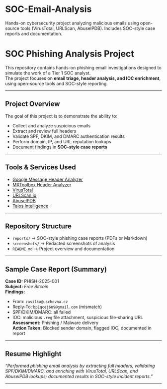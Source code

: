 # SOC-Email-Analysis
Hands-on cybersecurity project analyzing malicious emails using open-source tools (VirusTotal, URLScan, AbuseIPDB). Includes SOC-style case reports and documentation.
# SOC Phishing Analysis Project

This repository contains hands-on phishing email investigations designed to simulate the work of a Tier 1 SOC analyst.  
The project focuses on **email triage, header analysis, and IOC enrichment**, using open-source tools and SOC-style reporting.

---

##  Project Overview
The goal of this project is to demonstrate the ability to:
- Collect and analyze suspicious emails
- Extract and review full headers
- Validate SPF, DKIM, and DMARC authentication results
- Perform domain, IP, and URL reputation lookups
- Document findings in **SOC-style case reports**

---

##  Tools & Services Used
- [Google Message Header Analyzer](https://toolbox.googleapps.com/apps/messageheader/)
- [MXToolbox Header Analyzer](https://mxtoolbox.com/EmailHeaders.aspx)
- [VirusTotal](https://www.virustotal.com/)
- [URLScan.io](https://urlscan.io/)
- [AbuseIPDB](https://www.abuseipdb.com/)
- [Talos Intelligence](https://talosintelligence.com/reputation_center)

---

##  Repository Structure

- `reports/` → SOC-style phishing case reports (PDFs or Markdown)
- `screenshots/` → Redacted screenshots of analysis
- `README.md` → Project overview and documentation

---

## Sample Case Report (Summary)
**Case ID:** PHISH-2025-001  
**Subject:** *Free Bitcoin*  
**Findings:**  
- From: `zasilka@uschovna.cz`  
- Reply-To: `bp1qcej6n9@gmail.com` (mismatch)  
- SPF/DKIM/DMARC: all failed  
- IOC: malicious `.reg` file attachment, suspicious file-sharing URL  
**Assessment:** Phishing / Malware delivery  
**Action Taken:** Blocked sender domain, flagged IOC, documented in report

---

## Resume Highlight
*“Performed phishing email analysis by extracting full headers, validating SPF/DKIM/DMARC, and enriching with VirusTotal, URLScan, and AbuseIPDB lookups; documented results in SOC-style incident reports.”*

---

